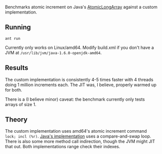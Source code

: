 Benchmarks atomic increment on Java's [AtomicLongArray](http://docs.oracle.com/javase/6/docs/api/java/util/concurrent/atomic/AtomicLongArray.html) against a custom implementation.

## Running ##

    ant run

Currently only works on Linux/amd64.
Modify build.xml if you don't have a JVM at `/usr/lib/jvm/java-1.6.0-openjdk-amd64`.

## Results ##

The custom implementation is consistently 4-5 times faster with 4 threads doing 1 million increments each. The JIT was, I believe, properly warmed up for both.

There is a (I believe minor) caveat: the benchmark currently only tests arrays of size 1.

## Theory ##

The custom implementation uses amd64's atomic increment command `lock; incl (%r)`.
[Java's implementation](http://www.jarvana.com/jarvana/view/org/codehaus/jsr166-mirror/jsr166/1.7.0/jsr166-1.7.0-sources.jar!/java/util/concurrent/atomic/AtomicLongArray.java?format=ok) uses a compare-and-swap loop. There is also some more method call indirection, though the JVM might JIT that out.
Both implementations range check their indexes.
